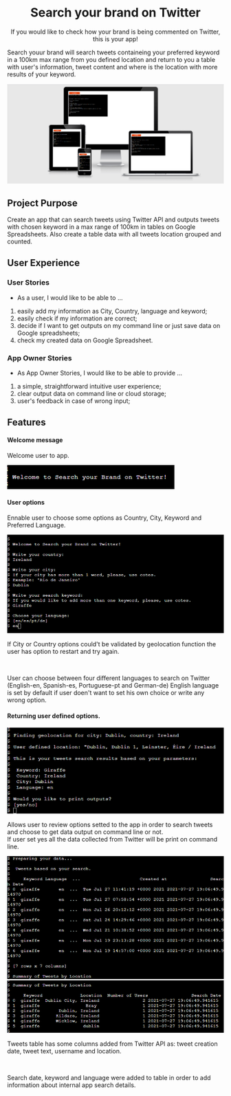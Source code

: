 <h1 align=center> Search your brand on Twitter</h1>

<p align=center>If you would like to check how your brand is being commented on Twitter, this is your app! 

Search youur brand will search tweets containeing your preferred keyword in a 100km max range from you defined location and return to you a table with user's information, tweet content and where is the location with more results of your keyword. <br>
 </p>

<img src="images/readme_images/search_your_brand_mock_up.png">


 ## Project Purpose

Create an app that can search tweets using Twitter API and outputs tweets with chosen keyword in a max range of 100km in tables on Google Spreadsheets. Also create a table data with all tweets location grouped and counted.  

## User Experience

### User Stories

+ As a user, I would like to be able to …

1.  easily add my information as City, Country, language and keyword;
2. easily check if my information are correct;
3.  decide if I want to get outputs on my command line or just save data on Google spreadsheets;
4. check my created data on Google Spreadsheet.

### App Owner Stories

+ As App Owner Stories, I would like to be able to provide …

1.  a simple, straightforward intuitive user experience;
2. clear output data on command line or  cloud storage;
3. user's feedback in case of wrong input;

## Features

#### Welcome message 

 Welcome user to app. 

<img src="images/readme_images/greetings.png">

#### User options
Ennable user to choose some options as Country, City, Keyword and Preferred Language. 

<img src="images/readme_images/options.png">

If City or Country options could't be validated by geolocation function the user has option to restart and try again. 

<img src="">

User can choose between four different languages to search on Twitter (English-en, Spanish-es, Portuguese-pt and German-de)
English language is set by default if user doen't want to set his own choice or write any wrong option. 

#### Returning user defined options.

<img src="images/readme_images/returning-inputs.png">

Allows user to review options setted to the app in order to search tweets and choose to get data output on command line or not.  
If user set yes all the data collected from Twitter will be print on command line. 

<img src="images/readme_images/output_tweets.png">
<img src="images/readme_images/output_tweets_location.png">

Tweets table has some columns added from Twitter API as: tweet creation date, tweet text, username and location. 

<img src="">

Search date, keyword and language were added to table in order to add information about internal app search details. 

<img src="">





#### 

